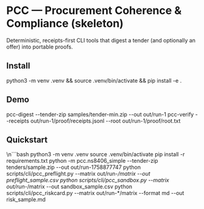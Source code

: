 # PCC — Procurement Coherence & Compliance (skeleton)

Deterministic, receipts-first CLI tools that digest a tender (and optionally an offer) into
portable proofs.

## Install
python3 -m venv .venv && source .venv/bin/activate && pip install -e .

## Demo
pcc-digest --tender-zip samples/tender-min.zip --out out/run-1
pcc-verify --receipts out/run-1/proof/receipts.jsonl --root out/run-1/proof/root.txt
## Quickstart
\n```bash
python3 -m venv .venv
source .venv/bin/activate
pip install -r requirements.txt
python -m pcc.ns8406_simple --tender-zip tenders/sample.zip --out out/run-1758877747
python scripts/cli/pcc_preflight.py --matrix out/run-*/matrix --out preflight_sample.csv
python scripts/cli/pcc_sandbox.py --matrix out/run-*/matrix --out sandbox_sample.csv
python scripts/cli/pcc_riskcard.py --matrix out/run-*/matrix --format md --out risk_sample.md
```
